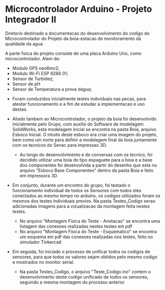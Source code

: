 # Microcontrolador Arduino - Projeto Integrador II

Diretorio destinado a documentacao do desenvolvimento do codigo do Microcontrolador do Projeto da boia-estacao de monitoramento da qualidade da agua.

A parte fisica do projeto consiste de uma placa Arduino Uno, como microcontrolador. Alem de:
- Modulo GPS neo6mv2; 
- Modulo Wi-Fi ESP 8266 01;
- Sensor de Turbidez;
- Sensor de pH 
- Sensor de Temperatura a prova dagua;

* Foram conduzidos inicialmente testes individuais nas pecas, para atestar funcionamento e a fim de estudar a implementacao e uso destas. 


* Aliado tambem ao Microcontrolador, o projeto da boia foi desenvolvido inicialmente pelo Grupo, com auxilio do Software de modelagem SolidWorks, esta modelagem inicial se encontra na pasta Boia, arquivo Esboco Inicial. O intuito deste esboco era criar uma imagem do projeto, bem como um norte para definir a modelagem final da boia juntamente com os tecnicos do Senac para impressao 3D.
  - Ao longo do desenvolvimento e de conversas com os tecnico, foi decidido utilizar uma boia do tipo espaguete para a boia e a base dos componentes foi desenvolvida a partir do desenho que esta no arquivo "Esboco Base Componentes" dentro da pasta Boia e feito em impressora 3D.


* Em conjunto, durante um encontro do grupo, foi testado o funcionamento individual de todos os Sensores com todos eles conectados ao mesmo tempo no arduino, os codigos utilizados foram os mesmos dos testes individuais previos. Na pasta Testes_Codigo serao adicionadas imagens para a vizualizacao da montagem feita nestes testes.
  - No arquivo "Montagem Fisica do Teste - Anotacao" se encontra uma listagem das conexoes realizadas nestes testes em pdf
  - No arquivo "Montagem Fisica do Teste - Esquematico" se encontra um esquema em pdf das conexoes realizadas nos testes, feito no simulador Tinkercad

* Em seguida, foi iniciado o processo de unificar todos os codigos de sensores, para que todos os valores sejam obtidos pelo mesmo codigo e mostrados no monitor serial.
  - Na pasta Testes_Codigo, o arquivo "Teste_Codigo.ino" contem o desenvolvimento deste codigo unificado de todos os sensores, seguindo a mesma montagem do processo anterior
